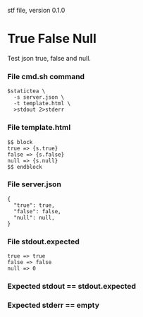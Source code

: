 stf file, version 0.1.0

# True False Null

Test json true, false and null.

### File cmd.sh command

~~~
$statictea \
  -s server.json \
  -t template.html \
  >stdout 2>stderr
~~~

### File template.html

~~~
$$ block
true => {s.true}
false => {s.false}
null => {s.null}
$$ endblock
~~~

### File server.json

~~~
{
  "true": true,
  "false": false,
  "null": null,
}
~~~

### File stdout.expected

~~~
true => true
false => false
null => 0
~~~

### Expected stdout == stdout.expected
### Expected stderr == empty

